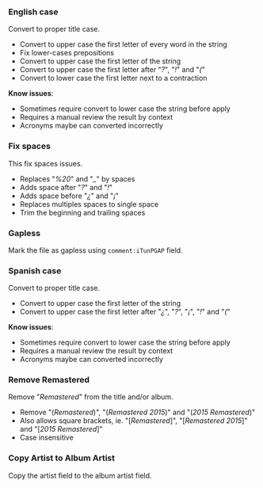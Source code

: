 ### English case

Convert to proper title case.

- Convert to upper case the first letter of every word in the string
- Fix lower-cases prepositions
- Convert to upper case the first letter of the string
- Convert to upper case the first letter after "*?*", "*!*" and "*(*"
- Convert to lower case the first letter next to a contraction

**Know issues**:

* Sometimes require convert to lower case the string before apply
* Requires a manual review the result by context
* Acronyms maybe can converted incorrectly

### Fix spaces

This fix spaces issues.

* Replaces "*%20*" and "*_*" by spaces
* Adds space after "*?*" and "*!*"
* Adds space before "*¿*" and "*¡*"
* Replaces multiples spaces to single space
* Trim the beginning and trailing spaces

### Gapless

Mark the file as gapless using `comment:iTunPGAP` field.

### Spanish case

Convert to proper title case.

- Convert to upper case the first letter of the string
- Convert to upper case the first letter after "*¿*", "*?*", "*¡*", "*!*" and "*(*"

**Know issues**:

* Sometimes require convert to lower case the string before apply
* Requires a manual review the result by context
* Acronyms maybe can converted incorrectly

### Remove Remastered

Remove "*Remastered*" from the title and/or album.

- Remove "(*Remastered*)", "(*Remastered 2015*)" and "(*2015 Remastered*)"
- Also allows square brackets, ie. "[*Remastered*]", "[*Remastered 2015*]" and "[*2015 Remastered*]"
- Case insensitive

### Copy Artist to Album Artist

Copy the artist field to the album artist field.